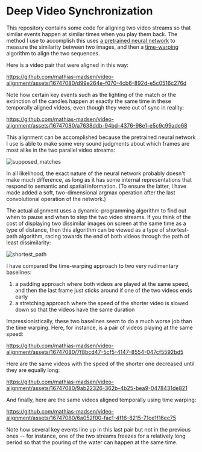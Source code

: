 # Deep Video Synchronization

This repository contains some code for aligning two video streams so that similar events happen at similar times when you play them back. The method I use to accomplish this uses [a pretrained neural network](https://pytorch.org/vision/master/models/resnet.html) to measure the similarity between two images, and then a [time-warping](https://en.wikipedia.org/wiki/Dynamic_time_warping) algorithm to align the two sequences.

Here is a video pair that were aligned in this way:

https://github.com/mathias-madsen/video-alignment/assets/16747080/d99e264e-f070-4cb6-892d-e5c0516c276d

Note how certain key events such as the lighting of the match or the extinction of the candles happen at exactly the same time in these temporally aligned videos, even though they were out of sync in reality:

https://github.com/mathias-madsen/video-alignment/assets/16747080/a7638ddb-94bd-4376-98e1-e5c9c99ade68

This alignment can be accomplished because the pretrained neural network I use is able to make some very sound judgments about which frames are most alike in the two parallel video streams:

![supposed_matches](https://github.com/mathias-madsen/video-alignment/assets/16747080/01afc05c-3913-4d46-bb0b-1d77f4a60cd1)

In all likelihood, the exact nature of the neural network probably doesn't make much difference, as long as it has some internal representations that respond to semantic and spatial information. (To ensure the latter, I have made added a soft, two-dimensional argmax operation after the last convolutional operation of the network.)

The actual alignment uses a dynamic-programming algorithm to find out when to pause and when to step the two video streams. If you think of the cost of displaying two dissimilar images on screen at the same time as a type of distance, then this algorithm can be viewed as a type of shortest-path algorithm, racing towards the end of both videos through the path of least dissimilarity:

![shortest_path](https://github.com/mathias-madsen/video-alignment/assets/16747080/2d7f4829-12bf-4597-ba0d-dbbe73569b76)

I have compared the time-warping approach to two very rudimentary baselines:

 1. a padding approach where both videos are played at the same speed, and then the last frame just sticks around if one of the two videos ends early
 2. a stretching approach where the speed of the shorter video is slowed down so that the videos have the same duration

Impressionistically, these two baselines seem to do a much worse job than the time warping. Here, for instance, is a pair of videos playing at the same speed:

https://github.com/mathias-madsen/video-alignment/assets/16747080/7f8bcd47-5cf5-4147-8554-047cf5592bd5

Here are the same videos with the speed of the shorter one decreased until they are equally long:

https://github.com/mathias-madsen/video-alignment/assets/16747080/9ab22326-362b-4b25-bea9-0478431de821

And finally, here are the same videos aligned temporally using time warping:

https://github.com/mathias-madsen/video-alignment/assets/16747080/6a052f00-fac1-4f16-8215-71ce1f16ec75

Note how several key events line up in this last pair but not in the previous ones -- for instance, one of the two streams freezes for a relatively long period so that the pouring of the water can happen at the same time.
